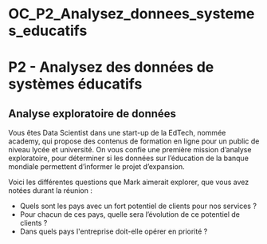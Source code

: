 # OC_P2_Analysez_donnees_systemes_educatifs
# P2 - Analysez des données de systèmes éducatifs
## Analyse exploratoire de données

Vous êtes Data Scientist dans une start-up de la EdTech, nommée academy, qui propose des contenus de formation en ligne pour un public de niveau lycée et université.
On vous confie une première mission d’analyse exploratoire, pour déterminer si les données sur l’éducation de la banque mondiale permettent d’informer le projet d’expansion.

Voici les différentes questions que Mark aimerait explorer, que vous avez notées durant la réunion :

- Quels sont les pays avec un fort potentiel de clients pour nos services ?
- Pour chacun de ces pays, quelle sera l’évolution de ce potentiel de clients ?
- Dans quels pays l'entreprise doit-elle opérer en priorité ?

